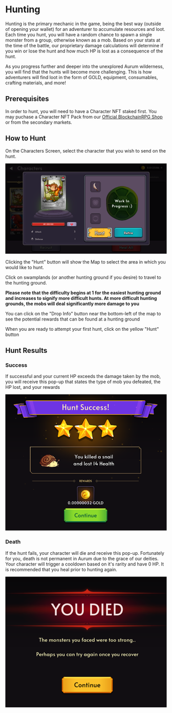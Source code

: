 # Hunting

Hunting is the primary mechanic in the game, being the best way (outside of opening your wallet) for an adventurer to accumulate resources and loot. Each time you hunt, you will have a random chance to spawn a single monster from a group, otherwise known as a mob. Based on your stats at the time of the battle, our proprietary damage calculations will determine if you win or lose the hunt and how much HP is lost as a consequence of the hunt.

As you progress further and deeper into the unexplored Aurum wilderness, you will find that the hunts will become more challenging.
This is how adventurers will find loot in the form of GOLD, equipment, consumables, crafting materials, and more!

## Prerequisites

In order to hunt, you will need to have a Character NFT staked first. You may puchase a Character NFT Pack from our [Official BlockchainRPG Shop](https://shop.blockchainrpg.io/) or from the secondary markets.

## How to Hunt

On the Characters Screen, select the character that you wish to send on the hunt.

![Character Popup](characters/img/character_popup.png)

Clicking the "Hunt" button will show the Map to select the area in which you would like to hunt.

Click on swamplands (or another hunting ground if you desire) to travel to the hunting ground.

**Please note that the difficulty begins at 1 for the easiest hunting ground and increases to signify more difficult hunts. At more difficult hunting grounds, the mobs will deal significantly more damage to you**

You can click on the "Drop Info" button near the bottom-left of the map to see the potential rewards that can be found at a hunting ground

When you are ready to attempt your first hunt, click on the yellow "Hunt" button

## Hunt Results

### Success

If successful and your current HP exceeds the damage taken by the mob, you will receive this pop-up that states the type of mob you defeated, the HP lost, and your rewards

![Hunt Success Screen](./img/Hunt-Success.webp)

### Death

If the hunt fails, your character will die and receive this pop-up. Fortunately for you, death is not permanent in Aurum due to the grace of our deities. Your character will trigger a cooldown based on it's rarity and have 0 HP. It is recommended that you heal prior to hunting again.

![Death Screen](./img/death.webp)
